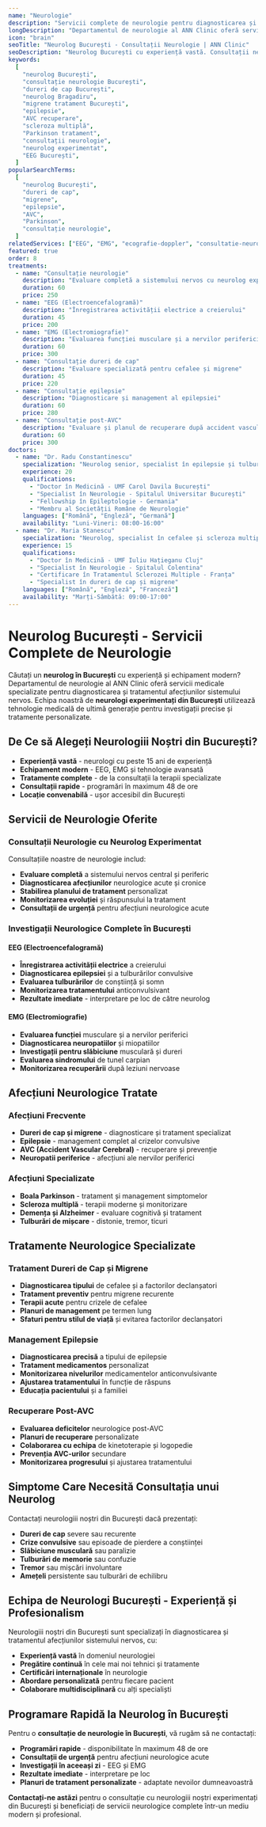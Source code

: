 ```yaml
---
name: "Neurologie"
description: "Servicii complete de neurologie pentru diagnosticarea și tratamentul afecțiunilor sistemului nervos"
longDescription: "Departamentul de neurologie al ANN Clinic oferă servicii medicale specializate pentru diagnosticarea și tratamentul afecțiunilor sistemului nervos central și periferic. Echipa noastră de neurologi experimentați din București utilizează tehnologie medicală avansată pentru investigații precise și tratamente personalizate."
icon: "brain"
seoTitle: "Neurolog București - Consultații Neurologie | ANN Clinic"
seoDescription: "Neurolog București cu experiență vastă. Consultații neurologie, dureri de cap, migrene, epilepsie, AVC. Programează-te la ANN Clinic Bragadiru."
keywords:
  [
    "neurolog București",
    "consultație neurologie București",
    "dureri de cap București",
    "neurolog Bragadiru",
    "migrene tratament București",
    "epilepsie",
    "AVC recuperare",
    "scleroza multiplă",
    "Parkinson tratament",
    "consultații neurologie",
    "neurolog experimentat",
    "EEG București",
  ]
popularSearchTerms:
  [
    "neurolog București",
    "dureri de cap",
    "migrene",
    "epilepsie",
    "AVC",
    "Parkinson",
    "consultație neurologie",
  ]
relatedServices: ["EEG", "EMG", "ecografie-doppler", "consultatie-neurologie"]
featured: true
order: 8
treatments:
  - name: "Consultație neurologie"
    description: "Evaluare completă a sistemului nervos cu neurolog experimentat"
    duration: 60
    price: 250
  - name: "EEG (Electroencefalogramă)"
    description: "Înregistrarea activității electrice a creierului"
    duration: 45
    price: 200
  - name: "EMG (Electromiografie)"
    description: "Evaluarea funcției musculare și a nervilor periferici"
    duration: 60
    price: 300
  - name: "Consultație dureri de cap"
    description: "Evaluare specializată pentru cefalee și migrene"
    duration: 45
    price: 220
  - name: "Consultație epilepsie"
    description: "Diagnosticare și management al epilepsiei"
    duration: 60
    price: 280
  - name: "Consultație post-AVC"
    description: "Evaluare și planul de recuperare după accident vascular cerebral"
    duration: 60
    price: 300
doctors:
  - name: "Dr. Radu Constantinescu"
    specialization: "Neurolog senior, specialist în epilepsie și tulburări de mișcare"
    experience: 20
    qualifications:
      - "Doctor în Medicină - UMF Carol Davila București"
      - "Specialist în Neurologie - Spitalul Universitar București"
      - "Fellowship în Epileptologie - Germania"
      - "Membru al Societății Române de Neurologie"
    languages: ["Română", "Engleză", "Germană"]
    availability: "Luni-Vineri: 08:00-16:00"
  - name: "Dr. Maria Stanescu"
    specialization: "Neurolog, specialist în cefalee și scleroza multiplă"
    experience: 15
    qualifications:
      - "Doctor în Medicină - UMF Iuliu Hațieganu Cluj"
      - "Specialist în Neurologie - Spitalul Colentina"
      - "Certificare în Tratamentul Sclerozei Multiple - Franța"
      - "Specialist în dureri de cap și migrene"
    languages: ["Română", "Engleză", "Franceză"]
    availability: "Marți-Sâmbătă: 09:00-17:00"
---
```


# Neurolog București - Servicii Complete de Neurologie

Căutați un **neurolog în București** cu experiență și echipament modern? Departamentul de neurologie al ANN Clinic oferă servicii medicale specializate pentru diagnosticarea și tratamentul afecțiunilor sistemului nervos. Echipa noastră de **neurologi experimentați din București** utilizează tehnologie medicală de ultimă generație pentru investigații precise și tratamente personalizate.

## De Ce să Alegeți Neurologiii Noștri din București?

- **Experiență vastă** - neurologi cu peste 15 ani de experiență
- **Echipament modern** - EEG, EMG și tehnologie avansată
- **Tratamente complete** - de la consultații la terapii specializate
- **Consultații rapide** - programări în maximum 48 de ore
- **Locație convenabilă** - ușor accesibil din București

## Servicii de Neurologie Oferite

### Consultații Neurologie cu Neurolog Experimentat

Consultațiile noastre de neurologie includ:

- **Evaluare completă** a sistemului nervos central și periferic
- **Diagnosticarea afecțiunilor** neurologice acute și cronice
- **Stabilirea planului de tratament** personalizat
- **Monitorizarea evoluției** și răspunsului la tratament
- **Consultații de urgență** pentru afecțiuni neurologice acute

### Investigații Neurologice Complete în București

#### EEG (Electroencefalogramă)

- **Înregistrarea activității electrice** a creierului
- **Diagnosticarea epilepsiei** și a tulburărilor convulsive
- **Evaluarea tulburărilor** de conștiință și somn
- **Monitorizarea tratamentului** anticonvulsivant
- **Rezultate imediate** - interpretare pe loc de către neurolog

#### EMG (Electromiografie)

- **Evaluarea funcției** musculare și a nervilor periferici
- **Diagnosticarea neuropatiilor** și miopatiilor
- **Investigații pentru slăbiciune** musculară și dureri
- **Evaluarea sindromului** de tunel carpian
- **Monitorizarea recuperării** după leziuni nervoase

## Afecțiuni Neurologice Tratate

### Afecțiuni Frecvente

- **Dureri de cap și migrene** - diagnosticare și tratament specializat
- **Epilepsie** - management complet al crizelor convulsive
- **AVC (Accident Vascular Cerebral)** - recuperare și prevenție
- **Neuropatii periferice** - afecțiuni ale nervilor periferici

### Afecțiuni Specializate

- **Boala Parkinson** - tratament și management simptomelor
- **Scleroza multiplă** - terapii moderne și monitorizare
- **Demența și Alzheimer** - evaluare cognitivă și tratament
- **Tulburări de mișcare** - distonie, tremor, ticuri

## Tratamente Neurologice Specializate

### Tratament Dureri de Cap și Migrene

- **Diagnosticarea tipului** de cefalee și a factorilor declanșatori
- **Tratament preventiv** pentru migrene recurente
- **Terapii acute** pentru crizele de cefalee
- **Planuri de management** pe termen lung
- **Sfaturi pentru stilul de viață** și evitarea factorilor declanșatori

### Management Epilepsie

- **Diagnosticarea precisă** a tipului de epilepsie
- **Tratament medicamentos** personalizat
- **Monitorizarea nivelurilor** medicamentelor anticonvulsivante
- **Ajustarea tratamentului** în funcție de răspuns
- **Educația pacientului** și a familiei

### Recuperare Post-AVC

- **Evaluarea deficitelor** neurologice post-AVC
- **Planuri de recuperare** personalizate
- **Colaborarea cu echipa** de kinetoterapie și logopedie
- **Prevenția AVC-urilor** secundare
- **Monitorizarea progresului** și ajustarea tratamentului

## Simptome Care Necesită Consultația unui Neurolog

Contactați neurologiii noștri din București dacă prezentați:

- **Dureri de cap** severe sau recurente
- **Crize convulsive** sau episoade de pierdere a conștiinței
- **Slăbiciune musculară** sau paralizie
- **Tulburări de memorie** sau confuzie
- **Tremor** sau mișcări involuntare
- **Amețeli** persistente sau tulburări de echilibru

## Echipa de Neurologi București - Experiență și Profesionalism

Neurologiii noștri din București sunt specializați în diagnosticarea și tratamentul afecțiunilor sistemului nervos, cu:

- **Experiență vastă** în domeniul neurologiei
- **Pregătire continuă** în cele mai noi tehnici și tratamente
- **Certificări internaționale** în neurologie
- **Abordare personalizată** pentru fiecare pacient
- **Colaborare multidisciplinară** cu alți specialiști

## Programare Rapidă la Neurolog în București

Pentru o **consultație de neurologie în București**, vă rugăm să ne contactați:

- **Programări rapide** - disponibilitate în maximum 48 de ore
- **Consultații de urgență** pentru afecțiuni neurologice acute
- **Investigații în aceeași zi** - EEG și EMG
- **Rezultate imediate** - interpretare pe loc
- **Planuri de tratament personalizate** - adaptate nevoilor dumneavoastră

**Contactați-ne astăzi** pentru o consultație cu neurologiii noștri experimentați din București și beneficiați de servicii neurologice complete într-un mediu modern și profesional.

